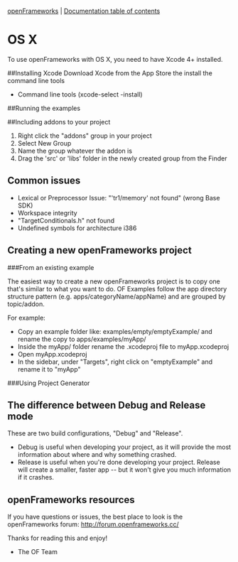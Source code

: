 [openFrameworks](http://openframeworks.cc/) | [Documentation table of contents](table_of_contents.md)

OS X
====
To use openFrameworks with OS X, you need to have Xcode 4+ installed. 

##Installing Xcode
Download Xcode from the App Store the install the command line tools
- Command line tools (xcode-select -install)

##Running the examples

##Including addons to your project
1. Right click the "addons" group in your project 
2. Select New Group 
3. Name the group whatever the addon is 
4. Drag the 'src' or 'libs' folder in the newly created group from the Finder


Common issues
-------------
- Lexical or Preprocessor Issue: "'tr1/memory' not found" (wrong Base SDK)
- Workspace integrity
- "TargetConditionals.h" not found
- Undefined symbols for architecture i386


Creating a new openFrameworks project
-------------------------------------
###From an existing example

The easiest way to create a new openFrameworks project is to copy one that's similar to what you want to do. OF Examples follow the app directory structure pattern (e.g. apps/categoryName/appName) and are grouped by topic/addon.

For example:

- Copy an example folder like: examples/empty/emptyExample/ and rename the copy to apps/examples/myApp/
- Inside the myApp/ folder rename the .xcodeproj file to myApp.xcodeproj
- Open myApp.xcodeproj
- In the sidebar, under "Targets", right click on "emptyExample" and rename it to "myApp"

###Using Project Generator

The difference between Debug and Release mode
---------------------------------------------
These are two build configurations, "Debug" and "Release".

- Debug is useful when developing your project, as it will provide the most information about where and why something crashed.
- Release is useful when you're done developing your project. Release will create a smaller, faster app -- but it won't give you much information if it crashes.


openFrameworks resources
------------------------
If you have questions or issues, the best place to look is the openFrameworks forum: 
http://forum.openframeworks.cc/


Thanks for reading this and enjoy!
- The OF Team
